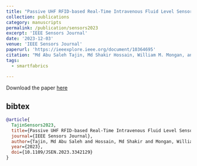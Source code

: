 ```yaml
---
title: "Passive UHF RFID-based Real-Time Intravenous Fluid Level Sensor"
collection: publications
category: manuscripts
permalink: /publication/sensors2023
excerpt: 'IEEE Sensors Journal'
date: '2023-12-03'
venue: 'IEEE Sensors Journal'
paperurl: 'https://ieeexplore.ieee.org/document/10364695'
citation: "Md Abu Saleh Tajin, Md Shakir Hossain, William M. Mongan, and Kapil R. Dandekar. Passive UHF RFID-based Real-Time Intravenous Fluid Level Sensor. IEEE Sensors Journal, 2023."
tags: 
  - smartfabrics
  
---
```


Download the paper [here](https://par.nsf.gov/servlets/purl/10559178)

## bibtex
```bibtex
@article{
  TajinSensors2023, 
  title={Passive UHF RFID-based Real-Time Intravenous Fluid Level Sensor}, 
  journal={IEEE Sensors Journal}, 
  author={Tajin, Md Abu Saleh and Hossain, Md Shakir and Mongan, William M. and Dandekar, Kapil R.}, 
  year={2023},
  doi={10.1109/JSEN.2023.3342129}
} 
```
